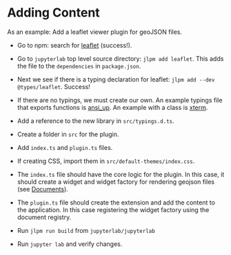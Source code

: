 # Adding Content

As an example: Add a leaflet viewer plugin for geoJSON files.

- Go to npm: search for [leaflet](https://www.npmjs.com/package/leaflet) (success!).
- Go to `jupyterlab` top level source directory: `jlpm add leaflet`.  This adds the file to the `dependencies` in `package.json`.
- Next we see if there is a typing declaration for leaflet: 
`jlpm add --dev @types/leaflet`.  Success!
- If there are no typings, we must create our own.  An example typings file that exports functions is [ansi_up](https://github.com/jupyterlab/jupyterlab/blob/master/packages/rendermime/typings/ansi_up/ansi_up.d.ts).  An example with a class is [xterm](https://github.com/jupyterlab/jupyterlab/blob/master/packages/terminal/typings/xterm/xterm.d.ts).
- Add a reference to the new library in `src/typings.d.ts`.
- Create a folder in `src` for the plugin.
- Add  `index.ts` and `plugin.ts` files.
- If creating CSS, import them in `src/default-themes/index.css`.
- The `index.ts` file should have the core logic for the plugin.  In
this case, it should create a widget and widget factory for rendering geojson 
files (see [Documents](documents.md)).
- The `plugin.ts` file should create the extension and add the content
to the application.  In this case registering the widget factory using
the document registry.

- Run `jlpm run build` from `jupyterlab/jupyterlab`
- Run `jupyter lab` and verify changes.
